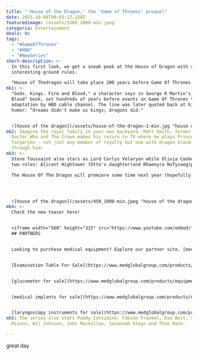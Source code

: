 ```yaml
---
title: "'House of the Dragon,' the 'Game of Thrones' prequel"
date: 2021-10-08T00:03:17.158Z
featuredimage: /assets/1366_2000-min.jpeg
categoria: Entertainment
deals: No
tags:
  - "#GameOfThrones"
  - "#HBO"
  - "#NewSeries"
short-description: >-
  In this first look, we get a sneak peek at the House of Dragon with some
  interesting ground rules.

  "House of Thedragon will take place 200 years before Game Of Thrones starts," says writer George R.R Martin about what fans can expect from his new series which debuts next year on HBO!
mk1: >-
  "Gods. Kings. Fire and Blood," a character says in George R Martin's "Fire &
  Blood" book, set hundreds of years before events on Game Of Thrones tv series
  adaptation by HBO cable channel. The line was later quoted back at him with
  humor: “dreams didn't make us kings; dragons did."


  ![house of the dragon](/assets/house-of-the-dragon-1-min.jpg "house of the dragon")
mk2: Imagine the royal family in your own backyard. Matt Smith, former star of
  Doctor Who and The Crown makes his return to TV where he plays Prince Daemon
  Targaryen - not just any member of royalty but one with dragon blood running
  through him!
mk3: >-
  Steve Toussaint also stars as Lord Corlys Velaryon while Olivia Cooke takes on
  two roles: Alicent Hightower (Otto's daughter)and Rhaenyra NuTysaeg(princess).

  The House Of The Dragon will premiere some time next year (hopefully!)




  ![house of the dragon](/assets/450_1000-min.jpeg "house of the dragon")
mk4: >-
  Check the new teaser here!


  <iframe width="560" height="315" src="https://www.youtube.com/embed/fNwwt25mheo" title="YouTube video player" frameborder="0" allow="accelerometer; autoplay; clipboard-write; encrypted-media; gyroscope; picture-in-picture" allowfullscreen></iframe>
  ## PARTNERS


  Looking to purchase medical equipment? Explore our partner site, [medglobalgroup.com](medglobalgroup.com), for a wide range of options tailored to your needs.


  [Examination Table For Sale](https://www.medglobalgroup.com/products/equipment/exam-table-chair)


  [glucometer for sale](https://www.medglobalgroup.com/products/equipment/glucometers)


  [medical implants for sale](https://www.medglobalgroup.com/products/equipment/implants)


  [laryngoscopy instruments for sale](https://www.medglobalgroup.com/products/equipment/instruments)
mk5: The series also stars Paddy Considine, Fabien Frankel, Eve Best, Sonoya
  Mizuno, Wil Johnson, John Macmillan, Savannah Steyn and Theo Nate.

---
```

great day